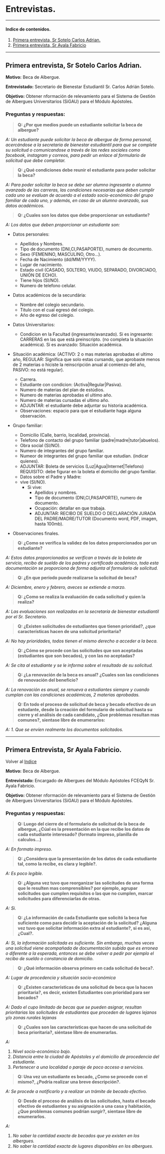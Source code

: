# Entrevistas.

---

#### Indice de contenidos.

1. [Primera entrevista, Sr Sotelo Carlos Adrian.](#primera-entrevista-sr-sotelo-carlos-adrian)
2. [Primera entrevista, Sr Ayala Fabricio](#primera-entrevista-sr-ayala-fabricio)

---

## Primera entrevista, Sr Sotelo Carlos Adrian.

**Motivo:** Beca de Albergue.

**Entrevistado:** Secretario de Bienestar Estudiantil Sr. Carlos Adrián Sotelo.

**Objetivo:** Obtener nformación de relevamiento para el Sistema de Gestión de Albergues Universitarios (SiGAU) para el Módulo Apóstoles.

### Preguntas y respuestas:

> **Q: ¿Por que medios puede un estudiante solicitar la beca de albergue?**

 *A: Un estudiante puede solicitar la beca de albergue de forma personal, acercándose a la secretaria de bienestar estudiantil para que se complete su solicitud o comunicandose a través de las redes sociales como facebook, instagram y correos, para pedir un enlace al formulario de solicitud que debe completar.*

> **Q: ¿Qué condiciones debe reunir el estudiante para poder solicitar la beca?**

 *A: Para poder solicitar la beca se debe ser alumno ingresante o alumno avanzado de las carreras, las condiciones necesarias que deben cumplir cada uno se evaluan de acuerdo a el estado socio-económico del grupo familiar de cada uno, y además, en caso de un alumno avanzado, sus datos académicos.*

> **Q: ¿Cuales son los datos que debe proporcionar un estudiante?**

 *A: Los datos que deben proporcionar un estudiante son:*

  - Datos personales:
      * Apellidos y Nombres.
      * Tipo de documento (DNI,CI,PASAPORTE), numero de documento.
      * Sexo (FEMENINO, MASCULINO, Otro...).
      * Fecha de Nacimiento (dd/MM/YYYY).
      * Lugar de nacimiento.
      * Estado civil (CASADO, SOLTERO, VIUDO, SEPARADO, DIVORCIADO, UNIÓN DE ECHO).
      * Tiene hijos (SI/NO).
      * Numero de telefono celular.

  - Datos académicos de la secundária:
      * Nombre del colegio secundario.
      * Titulo con el cual egresó del colegio.
      * Año de egreso del colegio.
  - Datos Universitarios:
      * Condicion en la Facultad (ingresante/avanzado). Si es ingresante: CARRERAS en las que está preinscripto. (no completa la situación académica). Si es avanzado: Situación académica.

  - Situación académica: 
  (ACTIVO: 2 o mas materias aprobadas el ultimo año, REGULAR:  Significa que solo estas cursando, que aprobaste menos de 2 materias o hiciste la reinscripción anual al comienzo del año, PASIVO: no está regular).

      * Carrera.
      * Estudiante con condicion: (Activa|Regular|Pasiva).
      * Numero de materias del plan de estúdios.
      * Numero de materias aprobadas el ultimo año.
      * Numero de materias cursadas el ultimo año.
      * ADJUNTAR: el estudiante debe adjuntar su historia académica.
      * Observaciones: espacio para que el estudiante haga alguna observación.

  - Grupo familiar:
      * Domicilio (Calle, barrio, localidad, provincia).
      * Telefono de contacto del grupo familiar (padre|madre|tutor|abuelos).
      * Obra social (SI/NO).
      * Numero de integrantes del grupo familiar.
      * Numeor de integrantes del grupo familiar que estudian. (indicar quienes).
      * ADJUNTAR: Boleta de servicios (Luz|Agua|Internet|Telefono) REQUISITO: debe figurar en la boleta el domicilio del grupo familiar.
      * Datos sobre el Padre y Madre:
      * vive (SI/NO).
        - Si vive:
            * Apellidos y nombres.
            * Tipo de documento (DNI,CI,PASAPORTE), numero de documento.
            * Ocupación: detallar en que trabaja.
            * ADJUNTAR: RECIBO DE SUELDO O DECLARACIÓN JURADA DEL PADRE/MADRE/TUTOR (Documento word, PDF, imagen, hasta 100mb).

  - Observaciones finales.

> **Q: ¿Como se verifica la validez de los datos proporcionados por un estudiante?**

*A: Estos datos proporcionados se verifican a través de la boleta de servicio, recibo de sueldo de los padres y certificado académico, toda esta documentación se proporciona de forma adjunta al formulario de solicitud.*

> **Q: ¿En que período puede realizarse la solicitud de beca?**

*A: Diciembre, enero y febrero, aveces se extiende a marzo.*

> **Q: ¿Como se realiza la evaluación de cada solicitud y quien la realiza?**

*A: Las evaluaciones son realizadas en la secretaría de bienestar estudiantil por el Sr. Secretario.*

> **Q: ¿Existen solicitudes de estudiantes que tienen prioridad?, ¿que características hacen de una solicitud prioritaria?**

*A: No hay prioridades, todos tienen el mismo derecho a acceder a la beca.*

> **Q: ¿Cómo se procede con las solicitudes que son aceptadas (estudiantes que son becados), y con las no aceptadas?**

*A: Se cita al estudiante y se le informa sobre el resultado de su solicitud.*

> **Q: ¿La renovación de la beca es anual? ¿Cuales son las condiciones de renovación del beneficio?**

*A: La renovación es anual, se renueva a estudiantes siempre y cuando cumplan con las condiciones académicas, 2 materias aprobadas.*

> **Q: En todo el proceso de solicitud de beca y becado efectivo de un estudante, desde la creación del formulario de solicitud hasta su cierre y el análisis de cada candidato, ¿Que problemas resultan mas comunes?, sientase libre de enumerarlos:**

*A: 1. Que se envíen realmente los documentos solicitados.*

---

## Primera Entrevista, Sr Ayala Fabricio.

Volver al [Indice](#indice-de-contenidos)

**Motivo:** Beca de Albergue.

**Entrevistado:** Encargado de Albergues del Módulo Apóstoles FCEQyN Sr. Ayala Fabricio.

**Objetivo:** Obtener nformación de relevamiento para el Sistema de Gestión de Albergues Universitarios (SiGAU) para el Módulo Apóstoles.

### Preguntas y respuestas:

> **Q: Luego del cierre de el formulario de solicitud de la beca de albergue, ¿Cúal es la presentación en la que recibe los datos de cada estudiante interesado? (formato impreso, planilla de calculos...)**

*A: En formato impreso.*

> **Q: ¿Considera que la presentación de los datos de cada estudiante tal, como la recibe, es clara y legible?.**

*A: Es poco legible.*

> **Q: ¿Alguna vez tuvo que reorganizar las solicitudes de una forma que le resulten mas comprensibles? por ejemplo, agrupar solicitudes que cumplen requisitos o las que no cumplen, marcar solicitudes para diferenciarlas de otras.**

*A: Si.*

> **Q: ¿La información de cada Estudiante que solicitó la beca fue suficiente como para decidir la aceptación de la solicitud? ¿Alguna vez tuvo que solicitar información extra al estudiante?, si es así, ¿Cual?.**

*A: Si, la información solicitada es suficiente. Sin embargo, muchas veces una solicitud viene acompañada de documentación subida que es erronea o diferente a la esperada, entonces se debe volver a pedir por ejemplo el recibo de sueldo o constancia de domicilio.*

> **Q: ¿Qué información observa primero en cada solicitud de beca?.**

*A: Lugar de procedencia y situación socio-económica*

> **Q: ¿Existen características de una solicitud de beca que la hacen prioritaria?, es decir, existen Estudiantes con prioridad para ser becados?**

*A: Dado el cupo limitado de becas que se pueden asignar, resultan prioritarias las solicitudes de estudiantes que proceden de lugares lejanos y/o zonas rurales lejanas*

> **Q: ¿Cuales son las características que hacen de una solicitud de beca prioritaria?, siéntase libre de enumerarlas.**

*A:*

1. *Nivel socio-económico bajo.*
2. *Distancia entre la ciudad de Apóstoles y el domicilio de procedencia del estudiante.*
3. *Pertenecer a una localidad o paraje de poco acceso a servicios.*

> **Q:  Una vez un estudiante es becado, ¿Como se procede con el mismo?, ¿Podría realizar una breve descripción?.**

*A: Se procede a notificarlo y a realizar un trámite de becado efectivo.*

> **Q: Desde el proceso de análisis de las solicitudes, hasta el becado efectivo de estudiantes y su asignación a una casa y habitación, ¿Que problemas comunes podrían surgir?, sientase libre de enumerarlos.**

*A:*

1. *No saber la cantidad exacta de becados que ya existen en los albergues.*
2. *No saber la cantidad exacta de lugares disponibles en los albergues.*
